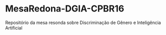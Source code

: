 # MesaRedona-DGIA-CPBR16
Repositório da mesa resonda sobre Discriminação de Gênero e Inteligência Artificial
